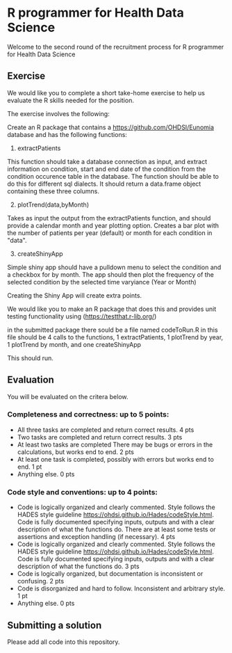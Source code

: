 # R programmer for Health Data Science

Welcome to the second round of the recruitment process for R programmer for Health Data Science

## Exercise

We would like you to complete a short take-home exercise to help us evaluate the R skills needed for the position.

The exercise involves the following:

Create an R package that contains a https://github.com/OHDSI/Eunomia database and has the following functions:

1. extractPatients

This function should take a database connection as input, and extract information on condition, start and end date of the condition from the condition occurence table in the database. The function should be able to do this for different sql dialects. It should return a data.frame object containing these three columns.

2. plotTrend(data,byMonth) 

Takes as input the output from the extractPatients function, and should provide a calendar month and year plotting option. Creates a bar plot with the number of patients per year (default) or month for each condition in "data".

3. createShinyApp 

Simple shiny app should have a pulldown menu to select the condition and a checkbox for by month. The app should then plot the frequency of the selected condition by the selected time varyiance (Year or Month)

Creating the Shiny App will create extra points.

We would like you to make an R package that does this and provides unit testing functionality using (https://testthat.r-lib.org/)

in the submitted package there sould be a file named codeToRun.R in this file should be 4 calls to the functions, 1 extractPatients, 1 plotTrend by year, 1 plotTrend by month, and one createShinyApp

This should run.

## Evaluation
You will be evaluated on the critera below. 

### Completeness and correctness: up to 5 points:

- All three tasks are completed and return correct results. 4 pts
- Two tasks are completed and return correct results. 3 pts
- At least two tasks are completed There may be bugs or errors in the calculations, but works end to end. 2 pts
- At least one task is completed, possibly with errors but works end to end. 1 pt
- Anything else. 0 pts

### Code style and conventions: up to 4 points:

- Code is logically organized and clearly commented. Style follows the HADES style guideline https://ohdsi.github.io/Hades/codeStyle.html. Code is fully documented specifying inputs, outputs and with a clear description of what the functions do. There are at least some tests or assertions and exception handling (if necessary). 4 pts
- Code is logically organized and clearly commented.  Style follows the HADES style guideline https://ohdsi.github.io/Hades/codeStyle.html. Code is fully documented specifying inputs, outputs and with a clear description of what the functions do. 3 pts
- Code is logically organized, but documentation is inconsistent or confusing. 2 pts
- Code is disorganized and hard to follow. Inconsistent and arbitrary style. 1 pt
- Anything else. 0 pts

## Submitting a solution
Please add all code into this repository.

